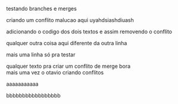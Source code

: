 testando branches e merges

criando um conflito malucao aqui uyahdsiashdiuash

adicionando o codigo dos dois textos e assim removendo o conflito 

qualquer outra coisa aqui diferente da outra linha

mais uma linha só pra testar

qualquer texto pra criar um conflito de merge bora  
mais uma vez o otavio criando conflitos

aaaaaaaaaaa


bbbbbbbbbbbbbbbbb
